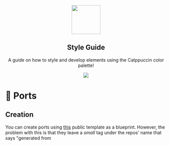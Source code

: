<p align="center">
  <img src="https://raw.githubusercontent.com/catppuccin/catppuccin/dev/assets/logos/logos/500x500_circle.png" width="90" />
  <h2 align="center">Style Guide</h2>
</p>

<p align="center">A guide on how to style and develop elements using the Catppuccin color palette!</p>

<p align="center">
  <img src="https://raw.githubusercontent.com/catppuccin/catppuccin/dev/assets/misc/sample.png"/>
</p>

# 🍉 Ports

## Creation

You can create ports using [this](https://github.com/catppuccin/template) public template as a blueprint. However, the problem with this is that they leave a _small_ tag under the repos' name that says "generated from <template>". To avoid this follow these instructions:

1. Create the repo and leave it empty
2. Add this template as a remote: `git remote add template git@github.com:catppuccin/template.git`
3. Pull from it: `git pull template main`
4. Delete the remote: `git remote remove template`

## Styling Rules

- The name of the repo must be the simplest version of the app's name (e.g `nvim` instead of `NeoVim`)
- Put the images under `assets/`. If there are a bunch of them consider [creating an empty branch](https://gist.github.com/joncardasis/e6494afd538a400722545163eb2e1fa5) (e.g. `assets`) and storing them there.
- Format repo description as "<allusive emoji> Catppuccin theme for AwesomeApp"
- Add `catppuccin` to the topics.
- Uppercase meta files (e.g. `README.md`)
- Don't add health files (like `CODE_OF_CONDUCTS` or `SUPPORT`), those are organization-wide files stored [here](https://github.com/catppuccin/.github).
- Emojis are _the way_, feel free to use them as much as you want.

# 🦊 User Interfaces

(WIP)

# 🍨 Code Editors

## Syntax

(WIP)
